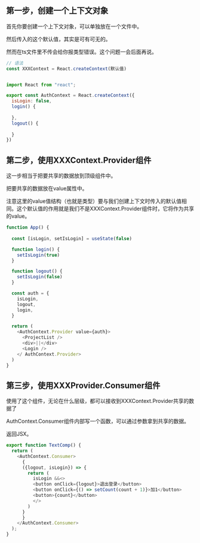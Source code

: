 ## 第一步，创建一个上下文对象

首先你要创建一个上下文对象，可以单独放在一个文件中。

然后传入的这个默认值，其实是可有可无的。

然而在ts文件里不传会给你报类型错误。这个问题一会后面再说。
```js
// 语法
const XXXContext = React.createContext(默认值)


import React from "react";

export const AuthContext = React.createContext({
  isLogin: false,
  login() {
  
  },
  logout() {
  
  }
})
```

## 第二步，使用XXXContext.Provider组件

这一步相当于把要共享的数据放到顶级组件中。

把要共享的数据放在value属性中。

注意这里的value值结构（也就是类型）要与我们创建上下文时传入的默认值相同。这个默认值的作用就是我们不是XXXContext.Provider组件时，它将作为共享的value。

```js
function App() {
  
  const [isLogin, setIsLogin] = useState(false)

  function login() {
    setIsLogin(true)
  }

  function logout() {
    setIsLogin(false)
  }

  const auth = {
    isLogin,
    logout,
    login,
  }

  return (
    <AuthContext.Provider value={auth}>
      <ProjectList />
      <div>||</div>
      <Login />
    </ AuthContext.Provider>
  )
}
```

## 第三步，使用XXXProvider.Consumer组件

使用了这个组件，无论在什么层级，都可以接收到XXXContext.Provider共享的数据了


AuthContext.Consumer组件内部写一个函数，可以通过参数拿到共享的数据。

返回JSX。
```js
export function TextComp() {
  return (
    <AuthContext.Consumer>
      {
      ({logout, isLogin}) => {
        return (
          isLogin &&<>
          <button onClick={logout}>退出登录</button>
          <button onClick={() => setCount(count + 1)}>加1</button>
          <button>{count}</button>
          </>
        )
      }
      }
    </AuthContext.Consumer>
  );
}

```